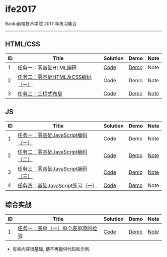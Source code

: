 # ife2017
Baidu前端技术学院 2017 年练习集合

----

## HTML/CSS

| ID | Title | Solution | Demo | Note |
|---| ----- | -------- | ----- | ---------- |
|1|[任务一：零基础HTML编码](http://ife.baidu.com/course/detail/id/90) | [Code](./course/task2.html) | [Demo](https://hijiangtao.github.io/ife2017/course/task2.html) | Note |
|2|[任务二：零基础HTML及CSS编码（一）](http://ife.baidu.com/course/detail/id/92)| Code | Demo | Note |
|3|[任务三：三栏式布局](http://ife.baidu.com/course/detail/id/94) | [Code](./course/task3.html) | [Demo](https://hijiangtao.github.io/ife2017/course/task3.html) | [Note](./notes/task3.md) |


## JS

| ID | Title | Solution | Demo | Note |
|---| ----- | -------- | ----- | ---------- |
|1|[任务一：零基础JavaScript编码（一）](http://ife.baidu.com/course/detail/id/93)| Code | Demo | Note |
|2|[任务二：零基础JavaScript编码（二）](http://ife.baidu.com/course/detail/id/91)| [Code](./course/task4.html) | [Demo](https://hijiangtao.github.io/ife2017/course/task4.html) | [Note](./notes/task4.md) |
|3|[任务三：零基础JavaScript编码（三）](http://ife.baidu.com/course/detail/id/98)| [Code](./course/task4.html) | [Demo](https://hijiangtao.github.io/ife2017/course/task4.html) | [Note](./notes/task4.md) |
|4|[任务四：基础JavaScript练习（一）](http://ife.baidu.com/course/detail/id/103)| [Code](./course/task5.html) | [Demo](https://hijiangtao.github.io/ife2017/course/task5.html) | Note |



## 综合实战

| ID | Title | Solution | Demo | Note |
|---| ----- | -------- | ----- | ---------- |
|1|[任务一：表单（一）单个表单项的检验](http://ife.baidu.com/course/detail/id/97) | [Code](./course/task1.html) | [Demo](https://hijiangtao.github.io/ife2017/course/task1.html) | [Note](./notes/task1.md) |

* 有些内容很基础, 便不再提供代码和示例.